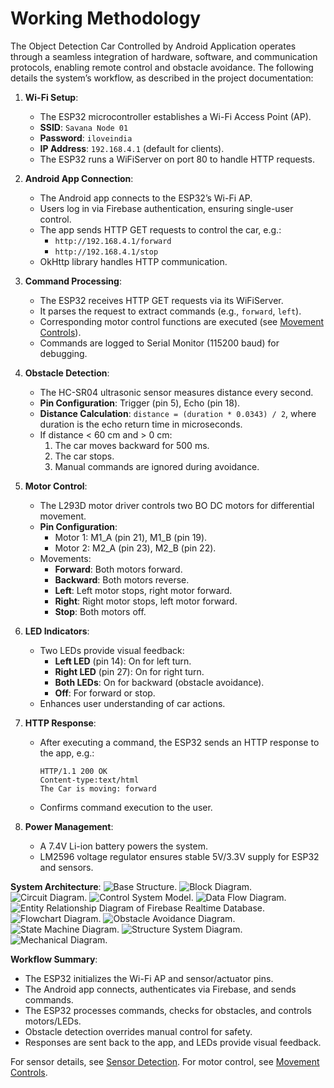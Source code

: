 # Working Methodology

The Object Detection Car Controlled by Android Application operates through a seamless integration of hardware, software, and communication protocols, enabling remote control and obstacle avoidance. The following details the system’s workflow, as described in the project documentation:

1. **Wi-Fi Setup**:
   - The ESP32 microcontroller establishes a Wi-Fi Access Point (AP).
   - **SSID**: `Savana Node 01`
   - **Password**: `iloveindia`
   - **IP Address**: `192.168.4.1` (default for clients).
   - The ESP32 runs a WiFiServer on port 80 to handle HTTP requests.

2. **Android App Connection**:
   - The Android app connects to the ESP32’s Wi-Fi AP.
   - Users log in via Firebase authentication, ensuring single-user control.
   - The app sends HTTP GET requests to control the car, e.g.:
     - `http://192.168.4.1/forward`
     - `http://192.168.4.1/stop`
   - OkHttp library handles HTTP communication.

3. **Command Processing**:
   - The ESP32 receives HTTP GET requests via its WiFiServer.
   - It parses the request to extract commands (e.g., `forward`, `left`).
   - Corresponding motor control functions are executed (see [Movement Controls](movement_controls.markdown)).
   - Commands are logged to Serial Monitor (115200 baud) for debugging.

4. **Obstacle Detection**:
   - The HC-SR04 ultrasonic sensor measures distance every second.
   - **Pin Configuration**: Trigger (pin 5), Echo (pin 18).
   - **Distance Calculation**: `distance = (duration * 0.0343) / 2`, where duration is the echo return time in microseconds.
   - If distance < 60 cm and > 0 cm:
     1. The car moves backward for 500 ms.
     2. The car stops.
     3. Manual commands are ignored during avoidance.

5. **Motor Control**:
   - The L293D motor driver controls two BO DC motors for differential movement.
   - **Pin Configuration**:
     - Motor 1: M1_A (pin 21), M1_B (pin 19).
     - Motor 2: M2_A (pin 23), M2_B (pin 22).
   - Movements:
     - **Forward**: Both motors forward.
     - **Backward**: Both motors reverse.
     - **Left**: Left motor stops, right motor forward.
     - **Right**: Right motor stops, left motor forward.
     - **Stop**: Both motors off.

6. **LED Indicators**:
   - Two LEDs provide visual feedback:
     - **Left LED** (pin 14): On for left turn.
     - **Right LED** (pin 27): On for right turn.
     - **Both LEDs**: On for backward (obstacle avoidance).
     - **Off**: For forward or stop.
   - Enhances user understanding of car actions.

7. **HTTP Response**:
   - After executing a command, the ESP32 sends an HTTP response to the app, e.g.:
     ```
     HTTP/1.1 200 OK
     Content-type:text/html
     The Car is moving: forward
     ```
   - Confirms command execution to the user.

8. **Power Management**:
   - A 7.4V Li-ion battery powers the system.
   - LM2596 voltage regulator ensures stable 5V/3.3V supply for ESP32 and sensors.

**System Architecture**:
![Base Structure](../hardware/diagrams/Base_Structure.png).
![Block Diagram](../hardware/diagrams/Block_Diagram.jpg).
![Circuit Diagram](../hardware/diagrams/Circuit_Diagram.jpg).
![Control System Model](../hardware/diagrams/Controll_System_Model.png).
![Data Flow Diagram](../hardware/diagrams/Data_Flow_Diagram.jpg).
![Entity Relationship Diagram of Firebase Realtime Database](../hardware/diagrams/Entity_Relationship_Diagram_of_Firebase_Realtime_Database.png).
![Flowchart Diagram](../hardware/diagrams/Flowchart_Diagram.jpg).
![Obstacle Avoidance Diagram](../hardware/diagrams/Obstacle_Avoidance_Diagram.jpg).
![State Machine Diagram](../hardware/diagrams/State_Machine_Diagram.jpg).
![Structure System Diagram](../hardware/diagrams/Structure_System_Diagram.jpg).
![Mechanical Diagram](../hardware/diagrams/Mechanical_diagram.png).

**Workflow Summary**:
- The ESP32 initializes the Wi-Fi AP and sensor/actuator pins.
- The Android app connects, authenticates via Firebase, and sends commands.
- The ESP32 processes commands, checks for obstacles, and controls motors/LEDs.
- Obstacle detection overrides manual control for safety.
- Responses are sent back to the app, and LEDs provide visual feedback.

For sensor details, see [Sensor Detection](sensor_detection.markdown). For motor control, see [Movement Controls](movement_controls.markdown).
